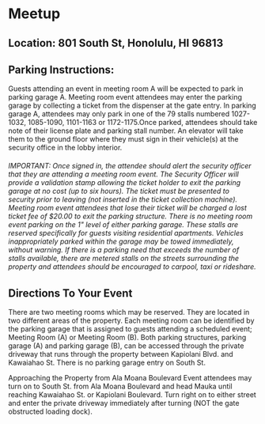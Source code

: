 # Meetup

## Location: 801 South St, Honolulu, HI 96813

## Parking Instructions:

Guests attending an event in meeting room A will be expected to park in parking garage A. Meeting room event attendees may enter the parking garage by collecting a ticket from the dispenser at the gate entry. In parking garage A, attendees may only park in one of the 79 stalls numbered 1027- 1032, 1085-1090, 1101-1163 or 1172-1175.Once parked, attendees should take note of their license plate and parking stall number. An elevator will take them to the ground floor where they must sign in their vehicle(s) at the security office in the lobby interior.

###### IMPORTANT: Once signed in, the attendee should alert the security officer that they are attending a meeting room event. The Security Officer will provide a validation stamp allowing the ticket holder to exit the parking garage at no cost (up to six hours). The ticket must be presented to security prior to leaving (not inserted in the ticket collection machine). Meeting room event attendees that lose their ticket will be charged a lost ticket fee of $20.00 to exit the parking structure. There is no meeting room event parking on the 1" level of either parking garage. These stalls are reserved specifically for guests visiting residential apartments. Vehicles inappropriately parked within the garage may be towed immediately, without warning. If there is a parking need that exceeds the number of stalls available, there are metered stalls on the streets surrounding the property and attendees should be encouraged to carpool, taxi or rideshare.

##  Directions To Your Event
There are two meeting rooms which may be reserved. They are located in two different areas of the property. Each meeting room can be identified by the parking garage that is assigned to guests attending a scheduled event; Meeting Room (A) or Meeting Room (B). Both parking structures, parking garage (A) and parking garage (B), can be accessed through the private driveway that runs through the property between Kapiolani Blvd. and Kawaiahao St. There is no parking garage entry on South St. 

Approaching the Property from Ala Moana Boulevard Event attendees may turn on to South St. from Ala Moana Boulevard and head Mauka until reaching Kawaiahao St. or Kapiolani Boulevard. Turn right on to either street and enter the private driveway immediately after turning (NOT the gate obstructed loading dock). 
